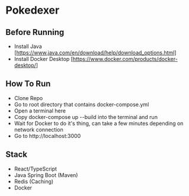 # Pokedexer

## Before Running
- Install Java [https://www.java.com/en/download/help/download_options.html]
- Install Docker Desktop [https://www.docker.com/products/docker-desktop/]

## How To Run
- Clone Repo
- Go to root directory that contains docker-compose.yml
- Open a terminal here
- Copy docker-compose up --build into the terminal and run
- Wait for Docker to do it's thing, can take a few minutes depending on network connection
- Go to http://localhost:3000

## Stack
- React/TypeScript
- Java Spring Boot (Maven)
- Redis (Caching)
- Docker
